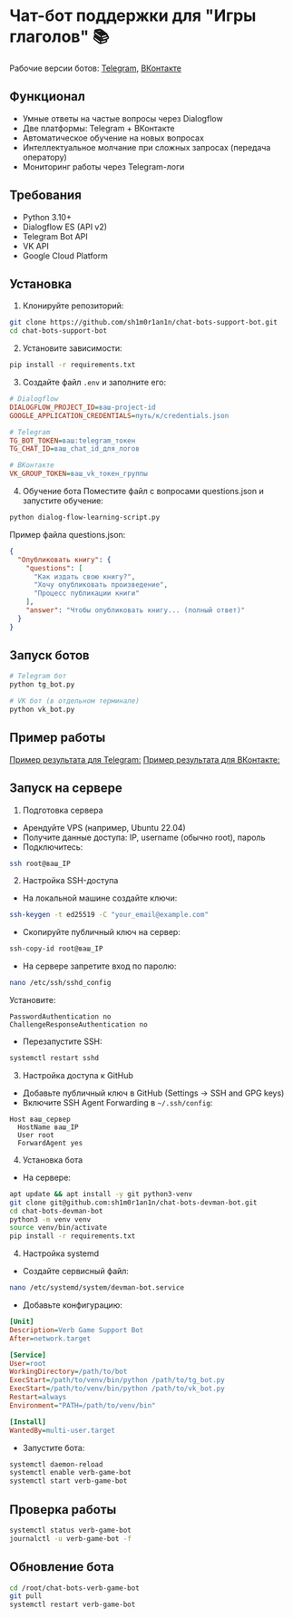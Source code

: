 # Чат-бот поддержки для "Игры глаголов" 📚

Рабочие версии ботов: [Telegram](@Verb_Game_Assistant_Bot), [ВКонтакте](https://vk.com/club231412959)

## Функционал

- Умные ответы на частые вопросы через Dialogflow
- Две платформы: Telegram + ВКонтакте
- Автоматическое обучение на новых вопросах
- Интеллектуальное молчание при сложных запросах (передача оператору)
- Мониторинг работы через Telegram-логи

## Требования

- Python 3.10+
- Dialogflow ES (API v2)
- Telegram Bot API
- VK API
- Google Cloud Platform

## Установка

1. Клонируйте репозиторий:
```bash
git clone https://github.com/sh1m0r1an1n/chat-bots-support-bot.git
cd chat-bots-support-bot
```

2. Установите зависимости:
```bash
pip install -r requirements.txt
```

3. Создайте файл `.env` и заполните его:
```ini
# Dialogflow
DIALOGFLOW_PROJECT_ID=ваш-project-id
GOOGLE_APPLICATION_CREDENTIALS=путь/к/credentials.json

# Telegram
TG_BOT_TOKEN=ваш:telegram_токен
TG_CHAT_ID=ваш_chat_id_для_логов

# ВКонтакте 
VK_GROUP_TOKEN=ваш_vk_токен_группы
```

4. Обучение бота
Поместите файл с вопросами questions.json и запустите обучение:
```bash
python dialog-flow-learning-script.py
```
Пример файла questions.json:
```json
{
  "Опубликовать книгу": {
    "questions": [
      "Как издать свою книгу?",
      "Хочу опубликовать произведение",
      "Процесс публикации книги"
    ],
    "answer": "Чтобы опубликовать книгу... (полный ответ)"
  }
}
```

## Запуск ботов
```bash
# Telegram бот
python tg_bot.py

# VK бот (в отдельном терминале)
python vk_bot.py
```

## Пример работы
[Пример результата для Telegram:](media/demo_tg_bot.gif)
[Пример результата для ВКонтакте:](media/demo_vk_bot.gif)

## Запуск на сервере

1. Подготовка сервера
- Арендуйте VPS (например, Ubuntu 22.04)
- Получите данные доступа: IP, username (обычно root), пароль
- Подключитесь:
```bash
ssh root@ваш_IP
```

2. Настройка SSH-доступа
- На локальной машине создайте ключи:
```bash
ssh-keygen -t ed25519 -C "your_email@example.com"
``` 
- Скопируйте публичный ключ на сервер:
```bash
ssh-copy-id root@ваш_IP
``` 
- На сервере запретите вход по паролю:
```bash
nano /etc/ssh/sshd_config
``` 
Установите:
```text
PasswordAuthentication no
ChallengeResponseAuthentication no
``` 
- Перезапустите SSH:
```bash
systemctl restart sshd
``` 

3. Настройка доступа к GitHub
- Добавьте публичный ключ в GitHub (Settings → SSH and GPG keys)
- Включите SSH Agent Forwarding в `~/.ssh/config`:
```text
Host ваш_сервер
  HostName ваш_IP
  User root
  ForwardAgent yes
``` 

4. Установка бота
- На сервере:
```bash
apt update && apt install -y git python3-venv
git clone git@github.com:sh1m0r1an1n/chat-bots-devman-bot.git
cd chat-bots-devman-bot
python3 -m venv venv
source venv/bin/activate
pip install -r requirements.txt
``` 

4. Настройка systemd
- Создайте сервисный файл:
```bash
nano /etc/systemd/system/devman-bot.service
``` 
- Добавьте конфигурацию:
```ini
[Unit]
Description=Verb Game Support Bot
After=network.target

[Service]
User=root
WorkingDirectory=/path/to/bot
ExecStart=/path/to/venv/bin/python /path/to/tg_bot.py
ExecStart=/path/to/venv/bin/python /path/to/vk_bot.py
Restart=always
Environment="PATH=/path/to/venv/bin"

[Install]
WantedBy=multi-user.target
```
- Запустите бота:
```bash
systemctl daemon-reload
systemctl enable verb-game-bot
systemctl start verb-game-bot
``` 

## Проверка работы

```bash
systemctl status verb-game-bot
journalctl -u verb-game-bot -f
``` 

## Обновление бота

```bash
cd /root/chat-bots-verb-game-bot
git pull
systemctl restart verb-game-bot
``` 